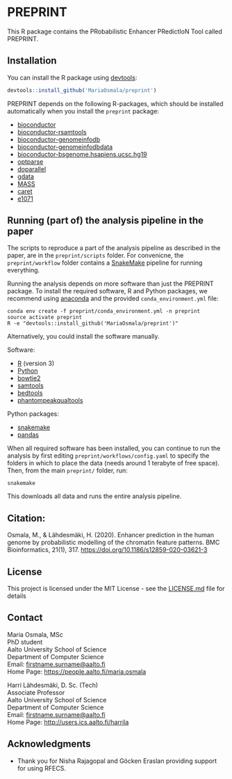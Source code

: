 # PREPRINT

This R package contains the PRobabilistic Enhancer PRedictIoN Tool called PREPRINT.

## Installation

You can install the R package using [devtools](https://devtools.r-lib.org):

```R
devtools::install_github('MariaOsmala/preprint')
```

PREPRINT depends on the following R-packages, which should be installed automatically when you install the `preprint` package:

  - [bioconductor](http://bioconductor.org)
  - [bioconductor-rsamtools](http://bioconductor.org/packages/release/bioc/html/Rsamtools.html)
  - [bioconductor-genomeinfodb](http://bioconductor.org/packages/release/bioc/html/GenomeInfoDb.html)
  - [bioconductor-genomeinfodbdata](http://bioconductor.org/packages/release/data/annotation/html/GenomeInfoDbData.html)
  - [bioconductor-bsgenome.hsapiens.ucsc.hg19](http://bioconductor.org/packages/release/data/annotation/html/BSgenome.Hsapiens.UCSC.hg19.html)
  - [optparse](https://cran.r-project.org/web/packages/optparse/index.html)
  - [doparallel](https://cran.r-project.org/web/packages/doParallel/index.html)
  - [gdata](https://cran.r-project.org/web/packages/gdata/index.html)
  - [MASS](https://cran.r-project.org/web/packages/MASS/index.html)
  - [caret](https://cran.r-project.org/web/packages/caret/index.html)
  - [e1071](https://cran.r-project.org/web/packages/e1071/index.html)


## Running (part of) the analysis pipeline in the paper

The scripts to reproduce a part of the analysis pipeline as described in the paper, are in the `preprint/scripts` folder.
For convenicne, the `preprint/workflow` folder contains a [SnakeMake](https://snakemake.readthedocs.io) pipeline for running everything.

Running the analysis depends on more software than just the PREPRINT package.
To install the required software, R and Python packages, we recommend using [anaconda](https://www.anaconda.com/products/individual) and the provided `conda_environment.yml` file:

```
conda env create -f preprint/conda_environment.yml -n preprint
source activate preprint
R -e "devtools::install_github('MariaOsmala/preprint')"
```

Alternatively, you could install the software manually.

Software:

  - [R](https://www.r-project.org) (version 3)
  - [Python](https://python.org)
  - [bowtie2](http://bowtie-bio.sourceforge.net/bowtie2/index.shtml)
  - [samtools](http://www.htslib.org)
  - [bedtools](https://bedtools.readthedocs.io/en/latest/index.html)
  - [phantompeakqualtools](https://www.encodeproject.org/software/phantompeakqualtools/)

Python packages:

  - [snakemake](https://snakemake.readthedocs.io/en/stable/)
  - [pandas](https://pandas.pydata.org)

When all required software has been installed, you can continue to run the analysis by first editing `preprint/workflows/config.yaml` to specify the folders in which to place the data (needs around 1 terabyte of free space).
Then, from the main `preprint/` folder, run:

```
snakemake
```

This downloads all data and runs the entire analysis pipeline.

## Citation:

Osmala, M., & Lähdesmäki, H. (2020). Enhancer prediction in the human genome by probabilistic modelling of the chromatin feature patterns. BMC Bioinformatics, 21(1), 317. https://doi.org/10.1186/s12859-020-03621-3

## License

This project is licensed under the MIT License - see the [LICENSE.md](LICENSE.md) file for details

## Contact

Maria Osmala, MSc  
PhD student  
Aalto University School of Science  
Department of Computer Science  
Email: firstname.surname@aalto.fi  
Home Page: https://people.aalto.fi/maria.osmala

Harri Lähdesmäki, D. Sc. (Tech)  
Associate Professor  
Aalto University School of Science  
Department of Computer Science  
Email: firstname.surname@aalto.fi  
Home Page: http://users.ics.aalto.fi/harrila

## Acknowledgments

* Thank you for Nisha Rajagopal and Göcken Eraslan providing support for using RFECS.
